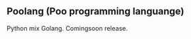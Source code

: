 Poolang (Poo programming languange)
-----------------------------------------------------------------------------------------------------------------------------------------------------------------------------------
Python mix Golang.
Comingsoon release.
